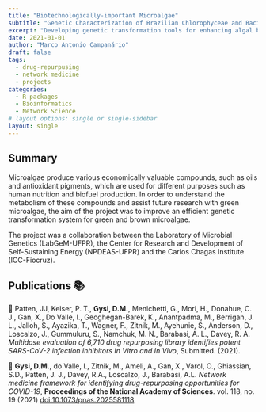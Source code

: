 ```yaml
---
title: "Biotechnologically-important Microalgae"
subtitle: "Genetic Characterization of Brazilian Chlorophyceae and Bacillariophyceae"
excerpt: "Developing genetic transformation tools for enhancing algal biomass."
date: 2021-01-01
author: "Marco Antonio Campanário"
draft: false
tags:
  - drug-repurpusing
  - network medicine
  - projects
categories:
  - R packages
  - Bioinformatics
  - Network Science
# layout options: single or single-sidebar
layout: single
---
```


## Summary

Microalgae produce various economically valuable compounds, such as oils and antioxidant pigments, which are used for different purposes such as human nutrition and biofuel production. In order to understand the metabolism of these compounds and assist future research with green microalgae, the aim of the project was to improve an efficient genetic transformation system for green and brown microalgae.

The project was a collaboration between the Laboratory of Microbial Genetics (LabGeM-UFPR), the Center for Research and Development of Self-Sustaining Energy (NPDEAS-UFPR) and the Carlos Chagas Institute (ICC-Fiocruz).




## Publications :books:

:page_facing_up: Patten, JJ, Keiser, P. T., **Gysi, D.M.**, Menichetti, G., Mori, H., Donahue, C. J., Gan, X., Do Valle, I., Geoghegan-Barek, K., Anantpadma, M., Berrigan, J. L., Jalloh, S., Ayazika, T., Wagner, F., Zitnik, M., Ayehunie, S., Anderson, D., Loscalzo, J., Gummuluru, S., Namchuk, M. N.,  Barabasi, A. L., Davey, R. A. _Multidose evaluation of 6,710 drug repurposing library identifies potent SARS-CoV-2 infection inhibitors In Vitro and In Vivo_, Submitted. (2021). 

:page_facing_up: **Gysi, D.M.**, do Valle, I., Zitnik, M., Ameli, A., Gan, X., Varol, O., Ghiassian, S.D., Patten, J. J., Davey, R.A., Loscalzo, J., Barabasi, A.L. _Network medicine framework for identifying drug-repurposing opportunities for COVID-19_, **Proceedings of the National Academy of Sciences**. vol. 118, no. 19 (2021) [doi:10.1073/pnas.2025581118](https://doi.org/10.1073/pnas.2025581118)
